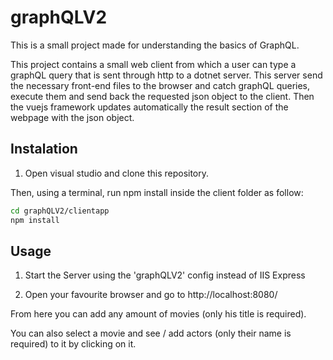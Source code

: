 # graphQLV2

This is a small project made for understanding the basics of GraphQL.

This project contains a small web client from which a user can type a graphQL query that is sent through http to a dotnet server. This server send the necessary front-end files to the browser and catch graphQL queries, execute them and send back the requested json object to the client. Then the vuejs framework updates automatically the result section of the webpage with the json object.

## Instalation

1) Open visual studio and clone this repository.

Then, using a terminal, run npm install inside the client folder as follow:
```bash
cd graphQLV2/clientapp
npm install
```

## Usage
1) Start the Server using the 'graphQLV2' config instead of IIS Express

2) Open your favourite browser and go to http://localhost:8080/


From here you can add any amount of movies (only his title is required).

You can also select a movie and see / add actors (only their name is required) to it by clicking on it.
